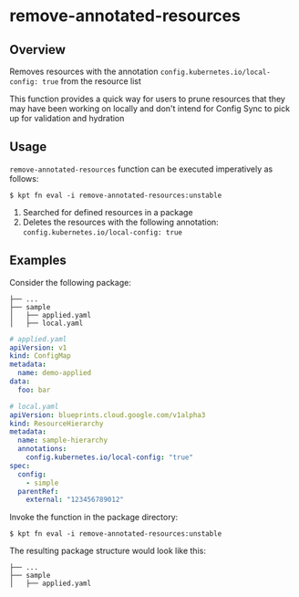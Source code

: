 # remove-annotated-resources

## Overview

<!--mdtogo:Short-->

Removes resources with the annotation `config.kubernetes.io/local-config: true` from the resource list

<!--mdtogo-->

This function provides a quick way for users to prune resources that they may have been working on locally
and don't intend for Config Sync to pick up for validation and hydration

<!--mdtogo:Long-->

## Usage

`remove-annotated-resources` function can be executed imperatively as follows:

```shell
$ kpt fn eval -i remove-annotated-resources:unstable
```

1. Searched for defined resources in a package
2. Deletes the resources with the following annotation:
   `config.kubernetes.io/local-config: true`

<!--mdtogo-->

## Examples

<!--mdtogo:Examples-->

Consider the following package:

```
├── ...
├── sample
│   ├── applied.yaml
│   ├── local.yaml
```

```yaml
# applied.yaml
apiVersion: v1
kind: ConfigMap
metadata:
  name: demo-applied
data:
  foo: bar
```

```yaml
# local.yaml
apiVersion: blueprints.cloud.google.com/v1alpha3
kind: ResourceHierarchy
metadata:
  name: sample-hierarchy
  annotations:
    config.kubernetes.io/local-config: "true"
spec:
  config:
    - simple
  parentRef:
    external: "123456789012"
```

Invoke the function in the package directory:

```shell
$ kpt fn eval -i remove-annotated-resources:unstable
```

The resulting package structure would look like this:

```
├── ...
├── sample
│   ├── applied.yaml
```

<!--mdtogo-->

[kpt doc style guide]: https://github.com/GoogleContainerTools/kpt/blob/main/docs/style-guides/docs.md